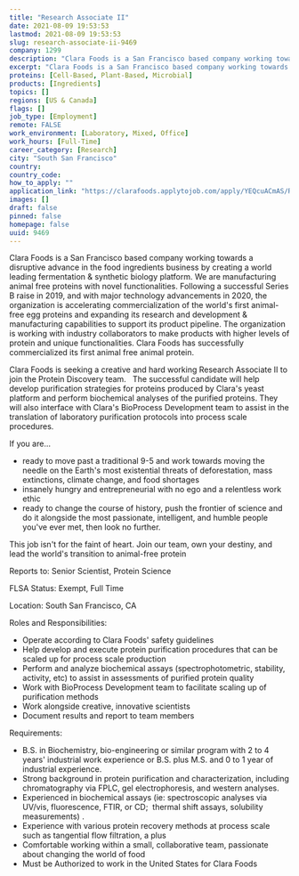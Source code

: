 ```yaml
---
title: "Research Associate II"
date: 2021-08-09 19:53:53
lastmod: 2021-08-09 19:53:53
slug: research-associate-ii-9469
company: 1299
description: "Clara Foods is a San Francisco based company working towards a disruptive advance in the food ingredients business by creating a world leading fermentation & synthetic biology platform. We are manufacturing animal free proteins with novel functionalities. Following a successful Series B raise in 2019, and with major technology advancements in 2020, the organization is accelerating commercialization of the world's first animal-free egg proteins and expanding its research and development & manufacturing capabilities to support its product pipeline."
excerpt: "Clara Foods is a San Francisco based company working towards a disruptive advance in the food ingredients business by creating a world leading fermentation & synthetic biology platform. We are manufacturing animal free proteins with novel functionalities. Following a successful Series B raise in 2019, and with major technology advancements in 2020, the organization is accelerating commercialization of the world's first animal-free egg proteins and expanding its research and development & manufacturing capabilities to support its product pipeline."
proteins: [Cell-Based, Plant-Based, Microbial]
products: [Ingredients]
topics: []
regions: [US & Canada]
flags: []
job_type: [Employment]
remote: FALSE
work_environment: [Laboratory, Mixed, Office]
work_hours: [Full-Time]
career_category: [Research]
city: "South San Francisco"
country: 
country_code: 
how_to_apply: ""
application_link: "https://clarafoods.applytojob.com/apply/YEQcuACmAS/Research-Associate-II"
images: []
draft: false
pinned: false
homepage: false
uuid: 9469
---
```

Clara Foods is a San Francisco based company working towards a
disruptive advance in the food ingredients business by creating a world
leading fermentation & synthetic biology platform. We are manufacturing
animal free proteins with novel functionalities. Following a successful
Series B raise in 2019, and with major technology advancements in 2020,
the organization is accelerating commercialization of the world\'s first
animal-free egg proteins and expanding its research and development &
manufacturing capabilities to support its product pipeline. The
organization is working with industry collaborators to make products
with higher levels of protein and unique functionalities. Clara Foods
has successfully commercialized its first animal free animal protein.

Clara Foods is seeking a creative and hard working Research Associate II
to join the Protein Discovery team.   The successful candidate will help
develop purification strategies for proteins produced by Clara's yeast
platform and perform biochemical analyses of the purified proteins. They
will also interface with Clara's BioProcess Development team to assist
in the translation of laboratory purification protocols into process
scale procedures. 

If you are...

-   ready to move past a traditional 9-5 and work towards moving the
    needle on the Earth's most existential threats of deforestation,
    mass extinctions, climate change, and food shortages
-   insanely hungry and entrepreneurial with no ego and a relentless
    work ethic
-   ready to change the course of history, push the frontier of science
    and do it alongside the most passionate, intelligent, and humble
    people you've ever met, then look no further. 

This job isn\'t for the faint of heart. Join our team, own your destiny,
and lead the world\'s transition to animal-free protein

Reports to: Senior Scientist, Protein Science

FLSA Status: Exempt, Full Time

Location: South San Francisco, CA

Roles and Responsibilities:

-   Operate according to Clara Foods' safety guidelines
-   Help develop and execute protein purification procedures that can be
    scaled up for process scale production
-   Perform and analyze biochemical assays (spectrophotometric,
    stability, activity, etc) to assist in assessments of purified
    protein quality
-   Work with BioProcess Development team to facilitate scaling up of
    purification methods
-   Work alongside creative, innovative scientists
-   Document results and report to team members

Requirements:

-   B.S. in Biochemistry, bio-engineering or similar program with 2 to 4
    years' industrial work experience or B.S. plus M.S. and 0 to 1 year
    of industrial experience.
-   Strong background in protein purification and characterization,
    including chromatography via FPLC, gel electrophoresis, and western
    analyses.
-   Experienced in biochemical assays (ie: spectroscopic analyses via
    UV/vis, fluorescence, FTIR, or CD;  thermal shift assays, solubility
    measurements) .
-   Experience with various protein recovery methods at process scale
    such as tangential flow filtration, a plus 
-   Comfortable working within a small, collaborative team, passionate
    about changing the world of food
-   Must be Authorized to work in the United States for Clara Foods
